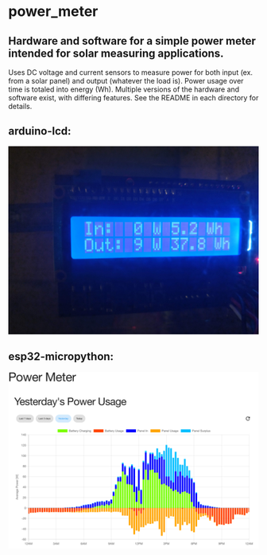 # power_meter

## Hardware and software for a simple power meter intended for solar measuring applications.

Uses DC voltage and current sensors to measure power for both input (ex. from a solar panel) and output (whatever the load is). Power usage over time is totaled into energy (Wh). Multiple versions of the hardware and software exist, with differing features. See the README in each directory for details.

## arduino-lcd:
![power_meter](arduino-lcd/hardware/rev1/pictures/display.jpg)

## esp32-micropython:
![wifi_power_meter](esp32-micropython/hardware/rev1/pictures/historical.png)
